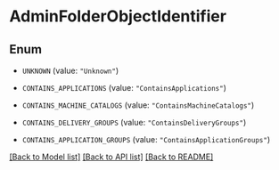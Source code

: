 # AdminFolderObjectIdentifier

## Enum


* `UNKNOWN` (value: `"Unknown"`)

* `CONTAINS_APPLICATIONS` (value: `"ContainsApplications"`)

* `CONTAINS_MACHINE_CATALOGS` (value: `"ContainsMachineCatalogs"`)

* `CONTAINS_DELIVERY_GROUPS` (value: `"ContainsDeliveryGroups"`)

* `CONTAINS_APPLICATION_GROUPS` (value: `"ContainsApplicationGroups"`)


[[Back to Model list]](../README.md#documentation-for-models) [[Back to API list]](../README.md#documentation-for-api-endpoints) [[Back to README]](../README.md)


